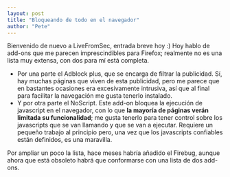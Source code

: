 ```yaml
---
layout: post
title: "Bloqueando de todo en el navegador"
author: "Pete"
---
```


Bienvenido de nuevo a LiveFromSec, entrada breve hoy :) Hoy hablo de add-ons que me parecen imprescindibles para Firefox; realmente no es una lista muy extensa, con dos para mí está completa.

* Por una parte el Adblock plus, que se encarga de filtrar la publicidad. Sí, hay muchas páginas que viven de esta publicidad, pero me parece que en bastantes ocasiones era excesivamente intrusiva, así que al final para facilitar la navegación me gusta tenerlo instalado.
* Y por otra parte el NoScript. Este add-on bloquea la ejecución de javascript en el navegador, con lo que **la mayoría de páginas verán limitada su funcionalidad**; me gusta tenerlo para tener control sobre los javascripts que se van llamando y que se van a ejecutar. Requiere un pequeño trabajo al principio pero, una vez que los javascripts confiables están definidos, es una maravilla.

Por ampliar un poco la lista, hace meses habría añadido el Firebug, aunque ahora que está obsoleto habrá que conformarse con una lista de dos add-ons.
